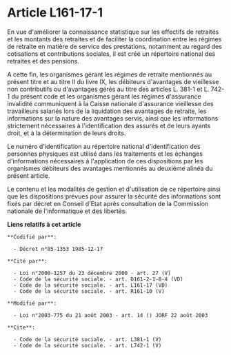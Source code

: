 # Article L161-17-1

En vue d'améliorer la connaissance statistique sur les effectifs de retraités et les montants des retraites et de faciliter
la coordination entre les régimes de retraite en matière de service des prestations, notamment au regard des cotisations et
contributions sociales, il est créé un répertoire national des retraites et des pensions. 

A cette fin, les organismes gérant les régimes de retraite mentionnés au présent titre et au titre II du livre IX, les
débiteurs d'avantages de vieillesse non contributifs ou d'avantages gérés au titre des articles L. 381-1 et L. 742-1 du
présent code et les organismes gérant les régimes d'assurance invalidité communiquent à la Caisse nationale d'assurance
vieillesse des travailleurs salariés lors de la liquidation des avantages de retraite, les informations sur la nature des
avantages servis, ainsi que les informations strictement nécessaires à l'identification des assurés et de leurs ayants droit,
et à la détermination de leurs droits. 

Le numéro d'identification au répertoire national d'identification des personnes physiques est utilisé dans les traitements
et les échanges d'informations nécessaires à l'application de ces dispositions par les organismes débiteurs des avantages
mentionnés au deuxième alinéa du présent article. 

Le contenu et les modalités de gestion et d'utilisation de ce répertoire ainsi que les dispositions prévues pour assurer la
sécurité des informations sont fixés par décret en Conseil d'Etat après consultation de la Commission nationale de
l'informatique et des libertés.

**Liens relatifs à cet article**

	**Codifié par**:

	  - Décret n°85-1353 1985-12-17

	**Cité par**:

	  - Loi n°2000-1257 du 23 décembre 2000 - art. 27 (V)
	  - Code de la sécurité sociale. - art. D161-2-1-8-4 (VD)
	  - Code de la sécurité sociale. - art. L161-17 (VD)
	  - Code de la sécurité sociale. - art. R161-10 (V)

	**Modifié par**:

	  - Loi n°2003-775 du 21 août 2003 - art. 14 () JORF 22 août 2003

	**Cite**:

	  - Code de la sécurité sociale. - art. L381-1 (V)
	  - Code de la sécurité sociale. - art. L742-1 (V)
